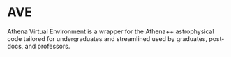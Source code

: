 # AVE
Athena Virtual Environment is a wrapper for the Athena++ astrophysical code tailored for undergraduates and streamlined used by graduates, post-docs, and professors.
